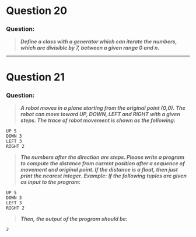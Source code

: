 # Question 20

### **Question:**

> **_Define a class with a generator which can iterate the numbers, which are divisible by 7, between a given range 0 and n._**

---

# Question 21

### **Question:**

> **_A robot moves in a plane starting from the original point (0,0). The robot can move toward UP, DOWN, LEFT and RIGHT with a given steps. The trace of robot movement is shown as the following:_**

```
UP 5
DOWN 3
LEFT 3
RIGHT 2
```

> **_The numbers after the direction are steps. Please write a program to compute the distance from current position after a sequence of movement and original point. If the distance is a float, then just print the nearest integer._**
> **_Example:_**
> **_If the following tuples are given as input to the program:_**

```
UP 5
DOWN 3
LEFT 3
RIGHT 2
```

> **_Then, the output of the program should be:_**

```
2
```
